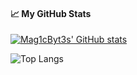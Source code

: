 #### &#x1f4c8; My GitHub Stats

[![Mag1cByt3s' GitHub stats](https://github-readme-stats.vercel.app/api?username=Mag1cByt3s&show_icons=true&theme=tokyonight)](https://github.com/anuraghazra/github-readme-stats)

![Top Langs](https://github-readme-stats.vercel.app/api/top-langs/?username=Mag1cByt3s&langs_count=5&layout=donut&theme=tokyonight)

